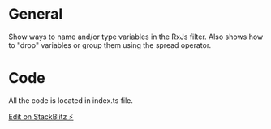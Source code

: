 # General
Show ways to name and/or type variables in the RxJs filter.
Also shows how to "drop" variables or group them using the spread operator.

# Code
All the code is located in index.ts file.

[Edit on StackBlitz ⚡️](https://stackblitz.com/edit/rxjs-wq7ew8)